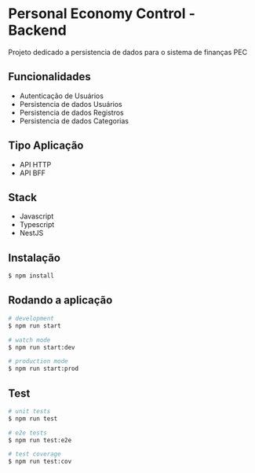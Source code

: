 # Personal Economy Control - Backend

Projeto dedicado a persistencia de dados para o sistema de finanças PEC

## Funcionalidades

* Autenticação de Usuários
* Persistencia de dados Usuários
* Persistencia de dados Registros
* Persistencia de dados Categorias

## Tipo Aplicação
* API HTTP
* API BFF

## Stack
* Javascript
* Typescript
* NestJS

## Instalação

```bash
$ npm install
```

## Rodando a aplicação

```bash
# development
$ npm run start

# watch mode
$ npm run start:dev

# production mode
$ npm run start:prod
```

## Test

```bash
# unit tests
$ npm run test

# e2e tests
$ npm run test:e2e

# test coverage
$ npm run test:cov
```

